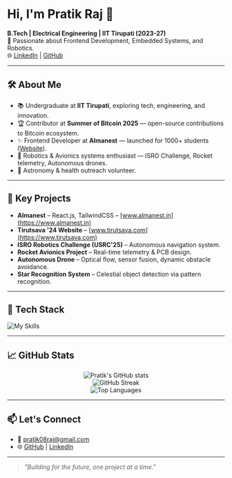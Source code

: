 # Hi, I'm Pratik Raj 👋

**B.Tech | Electrical Engineering | IIT Tirupati (2023-27)**  
🚀 Passionate about Frontend Development, Embedded Systems, and Robotics.  
🌐 [LinkedIn](https://www.linkedin.com/in/pratik-raj-295472280/) | [GitHub](https://github.com/0823pratik)

---

## 🛠 About Me
- 📚 Undergraduate at **IIT Tirupati**, exploring tech, engineering, and innovation.
- 🏆 Contributor at **Summer of Bitcoin 2025** — open-source contributions to Bitcoin ecosystem.
- ✨ Frontend Developer at **Almanest** — launched for 1000+ students ([Website](https://www.almanest.in)).
- 🚀 Robotics & Avionics systems enthusiast — ISRO Challenge, Rocket telemetry, Autonomous drones.
- 🌟 Astronomy & health outreach volunteer.

---

## 🧩 Key Projects
- **Almanest** – React.js, TailwindCSS – [www.almanest.in](https://www.almanest.in)
- **Tirutsava '24 Website** – [www.tirutsava.com](https://www.tirutsava.com)
- **ISRO Robotics Challenge (USRC'25)** – Autonomous navigation system.
- **Rocket Avionics Project** – Real-time telemetry & PCB design.
- **Autonomous Drone** – Optical flow, sensor fusion, dynamic obstacle avoidance.
- **Star Recognition System** – Celestial object detection via pattern recognition.

---

## 🔧 Tech Stack
![My Skills](https://skillicons.dev/icons?i=cpp,python,js,html,css,flutter,react,nextjs,tailwind,git,github,figma)

---

## 📈 GitHub Stats
<p align="center">
  <img src="https://github-readme-stats.vercel.app/api?username=0823pratik&show_icons=true&theme=radical" alt="Pratik's GitHub stats" />
  <br />
  <img src="https://github-readme-streak-stats.herokuapp.com/?user=0823pratik&theme=radical" alt="GitHub Streak" />
  <br />
  <img src="https://github-readme-stats.vercel.app/api/top-langs/?username=0823pratik&layout=compact&theme=radical" alt="Top Languages" />
</p>

---

## 📫 Let's Connect
- 📧 pratik08raj@gmail.com
- 🌐 [GitHub](https://github.com/0823pratik) | [LinkedIn](https://www.linkedin.com/in/pratik-raj-295472280/)

---

> *"Building for the future, one project at a time."*

